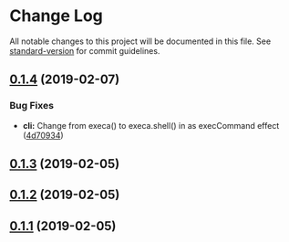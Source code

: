 # Change Log

All notable changes to this project will be documented in this file. See [standard-version](https://github.com/conventional-changelog/standard-version) for commit guidelines.

<a name="0.1.4"></a>
## [0.1.4](https://github.com/mrwest808/skal/compare/v0.1.3...v0.1.4) (2019-02-07)


### Bug Fixes

* **cli:** Change from execa() to execa.shell() in as execCommand effect ([4d70934](https://github.com/mrwest808/skal/commit/4d70934))



<a name="0.1.3"></a>
## [0.1.3](https://github.com/mrwest808/skal/compare/v0.1.2...v0.1.3) (2019-02-05)



<a name="0.1.2"></a>
## [0.1.2](https://github.com/mrwest808/skal/compare/v0.1.1...v0.1.2) (2019-02-05)



<a name="0.1.1"></a>
## [0.1.1](https://github.com/mrwest808/skal/compare/v0.1.0...v0.1.1) (2019-02-05)
